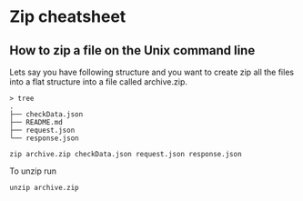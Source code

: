 # Zip cheatsheet

## How to zip a file on the Unix command line

Lets say you have following structure and you want to create zip all the files into a flat structure into a file called archive.zip.

```
> tree
.
├── checkData.json
├── README.md
├── request.json
└── response.json
```

`zip archive.zip checkData.json request.json response.json`

To unzip run

`unzip archive.zip`